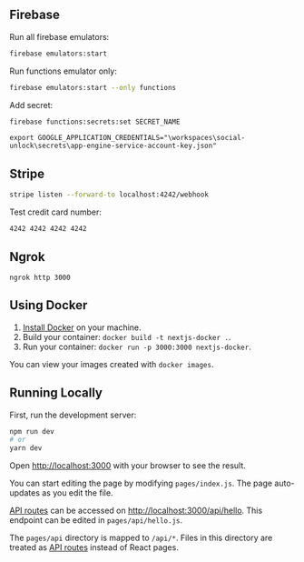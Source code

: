 ## Firebase

Run all firebase emulators:

```sh
firebase emulators:start
```

Run functions emulator only:

```sh
firebase emulators:start --only functions
```

Add secret:

```sh
firebase functions:secrets:set SECRET_NAME
```

```
export GOOGLE_APPLICATION_CREDENTIALS="\workspaces\social-unlock\secrets\app-engine-service-account-key.json"
```

## Stripe

```sh
stripe listen --forward-to localhost:4242/webhook
```

Test credit card number:

```
4242 4242 4242 4242
```

## Ngrok

```
ngrok http 3000
```

## Using Docker

1. [Install Docker](https://docs.docker.com/get-docker/) on your machine.
1. Build your container: `docker build -t nextjs-docker .`.
1. Run your container: `docker run -p 3000:3000 nextjs-docker`.

You can view your images created with `docker images`.

## Running Locally

First, run the development server:

```bash
npm run dev
# or
yarn dev
```

Open [http://localhost:3000](http://localhost:3000) with your browser to see the result.

You can start editing the page by modifying `pages/index.js`. The page auto-updates as you edit the file.

[API routes](https://nextjs.org/docs/api-routes/introduction) can be accessed on [http://localhost:3000/api/hello](http://localhost:3000/api/hello). This endpoint can be edited in `pages/api/hello.js`.

The `pages/api` directory is mapped to `/api/*`. Files in this directory are treated as [API routes](https://nextjs.org/docs/api-routes/introduction) instead of React pages.
